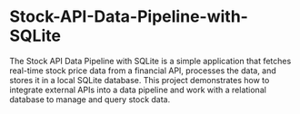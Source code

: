 # Stock-API-Data-Pipeline-with-SQLite
The Stock API Data Pipeline with SQLite is a simple application that fetches real-time stock price data from a financial API, processes the data, and stores it in a local SQLite database. This project demonstrates how to integrate external APIs into a data pipeline and work with a relational database to manage and query stock data.
